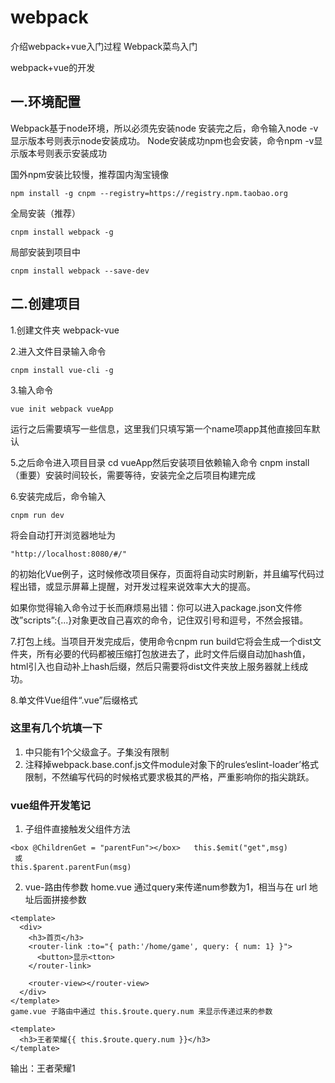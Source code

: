 # webpack
介绍webpack+vue入门过程
Webpack菜鸟入门

webpack+vue的开发
## 一.环境配置
Webpack基于node环境，所以必须先安装node 安装完之后，命令输入node -v 显示版本号则表示node安装成功。
Node安装成功npm也会安装，命令npm -v显示版本号则表示安装成功

国外npm安装比较慢，推荐国内淘宝镜像
```
npm install -g cnpm --registry=https://registry.npm.taobao.org
```
全局安装（推荐） 
```
cnpm install webpack -g
```
局部安装到项目中
```
cnpm install webpack --save-dev
```
## 二.创建项目
1.创建文件夹 webpack-vue

2.进入文件目录输入命令 
```
cnpm install vue-cli -g
```
3.输入命令
```
vue init webpack vueApp
```
运行之后需要填写一些信息，这里我们只填写第一个name项app其他直接回车默认

5.之后命令进入项目目录 cd vueApp然后安装项目依赖输入命令 cnpm install （重要）安装时间较长，需要等待，安装完全之后项目构建完成

6.安装完成后，命令输入
```
cnpm run dev
```
将会自动打开浏览器地址为
```
"http://localhost:8080/#/"
```
的初始化Vue例子，这时候修改项目保存，页面将自动实时刷新，并且编写代码过程出错，或显示屏幕上提醒，对开发过程来说效率大大的提高。

如果你觉得输入命令过于长而麻烦易出错：你可以进入package.json文件修改”scripts”:{...}对象更改自己喜欢的命令，记住双引号和逗号，不然会报错。

7.打包上线。当项目开发完成后，使用命令cnpm run build它将会生成一个dist文件夹，所有必要的代码都被压缩打包放进去了，此时文件后缀自动加hash值，html引入也自动补上hash后缀，然后只需要将dist文件夹放上服务器就上线成功。

8.单文件Vue组件“.vue”后缀格式

### 这里有几个坑填一下
1. <template></template>中只能有1个父级盒子。子集没有限制
2. 注释掉webpack.base.conf.js文件module对象下的rules‘eslint-loader’格式限制，不然编写代码的时候格式要求极其的严格，严重影响你的指尖跳跃。

### vue组件开发笔记
1. 子组件直接触发父组件方法
```
<box @ChildrenGet = "parentFun"></box>   this.$emit("get",msg) 
 或
this.$parent.parentFun(msg)
```
2. vue-路由传参数
home.vue 通过query来传递num参数为1，相当与在 url 地址后面拼接参数
```
<template> 
  <div> 
    <h3>首页</h3> 
    <router-link :to="{ path:'/home/game', query: { num: 1} }"> 
      <button>显示<tton> 
    </router-link> 
  
    <router-view></router-view> 
  </div> 
</template> 
game.vue 子路由中通过 this.$route.query.num 来显示传递过来的参数

<template> 
  <h3>王者荣耀{{ this.$route.query.num }}</h3> 
</template>
```
输出：王者荣耀1
